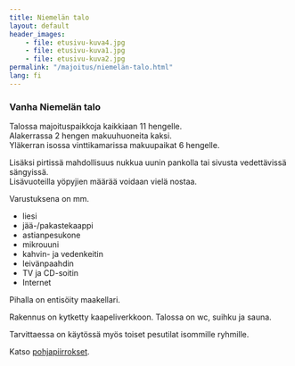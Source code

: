 ```yaml
---
title: Niemelän talo
layout: default
header_images:
    - file: etusivu-kuva4.jpg
    - file: etusivu-kuva1.jpg
    - file: etusivu-kuva2.jpg
permalink: "/majoitus/niemelän-talo.html"
lang: fi
---
```


### Vanha Niemelän talo

Talossa majoituspaikkoja kaikkiaan 11 hengelle.  
Alakerrassa 2 hengen makuuhuoneita kaksi.  
Yläkerran isossa vinttikamarissa makuupaikat 6 hengelle.

Lisäksi pirtissä mahdollisuus nukkua uunin pankolla tai sivusta vedettävissä sängyissä.  
Lisävuoteilla yöpyjien määrää voidaan vielä nostaa.

Varustuksena on mm.

 - liesi
 - jää-/pakastekaappi
 - astianpesukone
 - mikrouuni
 - kahvin- ja vedenkeitin
 - leivänpaahdin
 - TV ja CD-soitin
 - Internet

Pihalla on entisöity maakellari.

Rakennus on kytketty kaapeliverkkoon. Talossa on wc, suihku ja sauna.

Tarvittaessa on käytössä myös toiset pesutilat isommille ryhmille.

Katso [pohjapiirrokset](/assets/images/niemelan-talo-pohja.jpeg).
